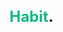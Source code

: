   <h1 style="font-size: 1.5rem; font-weight: bold;">
    <span style="color: #10B981;">Habit</span>.
  </h1>
